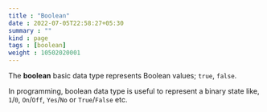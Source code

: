 ```yaml
---
title : "Boolean"
date : 2022-07-05T22:58:27+05:30
summary : ""
kind : page 
tags : [boolean]
weight : 10502020001
---
```


The **boolean** basic data type represents Boolean values; `true`, `false`. 

<!--more-->

In programming, boolean data type is useful to represent a binary state like, `1`/`0`, `On`/`Off`, `Yes`/`No` or `True`/`False` etc.
